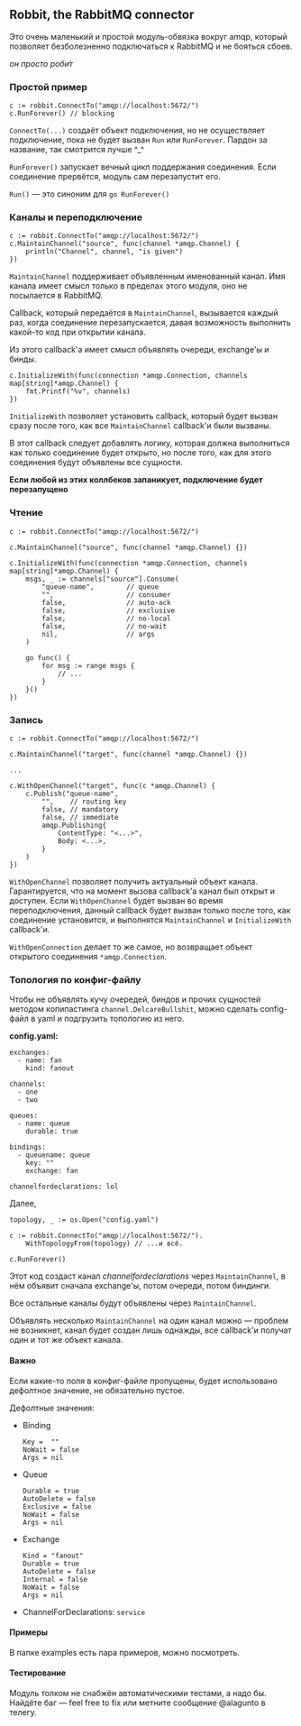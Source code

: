## Robbit, the RabbitMQ connector

Это очень маленький и простой модуль-обвязка вокруг amqp, который позволяет безболезненно подключаться к RabbitMQ и не бояться сбоев.

_он просто роби́т_
### Простой пример
```
c := robbit.ConnectTo("amqp://localhost:5672/")
c.RunForever() // blocking
```

`ConnectTo(...)` создаёт объект подключения, но не осуществляет подключение, пока не будет вызван `Run` или `RunForever`. Пардон за название, так смотрится лучше ^_^
   
`RunForever()` запускает вечный цикл поддержания соединения. Если соединение прервётся, модуль сам перезапустит его.

`Run()` — это синоним для `go RunForever()`

### Каналы и переподключение
```
c := robbit.ConnectTo("amqp://localhost:5672/")
c.MaintainChannel("source", func(channel *amqp.Channel) {
    println("Channel", channel, "is given")
})
```

`MaintainChannel` поддерживает объявленным именованный канал. Имя канала имеет смысл только в пределах этого модуля, оно не посылается в RabbitMQ.

Callback, который передаётся в `MaintainChannel`, вызывается каждый раз, когда соединение перезапускается, давая возможность выполнить какой-то код при открытии канала.

Из этого callback'а имеет смысл объявлять очереди, exchange'ы и бинды.

```
c.InitializeWith(func(connection *amqp.Connection, channels map[string]*amqp.Channel) {
    fmt.Printf("%v", channels)
})
```

`InitializeWith` позволяет установить callback, который будет вызван сразу после того, как все `MaintainChannel` callback'и были вызваны.

В этот callback следует добавлять логику, которая должна выполниться как только соединение будет открыто, но после того, как для этого соединения будут объявлены все сущности.

__Если любой из этих коллбеков запаникует, подключение будет перезапущено__ 

### Чтение 

```
c := robbit.ConnectTo("amqp://localhost:5672/")

c.MaintainChannel("source", func(channel *amqp.Channel) {}) 

c.InitializeWith(func(connection *amqp.Connection, channels map[string]*amqp.Channel) {
    msgs, _ := channels["source"].Consume(
        "queue-name",        // queue
        "",                  // consumer
        false,               // auto-ack
        false,               // exclusive
        false,               // no-local
        false,               // no-wait
        nil,                 // args
    )
    
    go func() {
        for msg := range msgs {
            // ...
        }
    }()
})
```

### Запись

```
c := robbit.ConnectTo("amqp://localhost:5672/")

c.MaintainChannel("target", func(channel *amqp.Channel) {}) 

...

c.WithOpenChannel("target", func(c *amqp.Channel) {
    c.Publish("queue-name",
        "",    // routing key
        false, // mandatory
        false, // immediate
        amqp.Publishing{
            ContentType: "<...>", 
            Body: <...>,
        }
    )
})
```

`WithOpenChannel` позволяет получить актуальный объект канала. Гарантируется, что на момент вызова callback'а канал был открыт и доступен.
Если `WithOpenChannel` будет вызван во время переподключения, данный callback будет вызван только после того, как соединение установится, и выполнятся `MaintainChannel` и `InitializeWith` callback'и.

`WithOpenConnection` делает то же самое, но возвращает объект открытого соединения `*amqp.Connection`.

### Топология по конфиг-файлу

Чтобы не объявлять кучу очередей, биндов и прочих сущностей методом копипастинга `channel.DelcareBullshit`, можно сделать config-файл в yaml и подгрузить топологию из него.

__config.yaml:__
```
exchanges:
  - name: fan
    kind: fanout

channels:
  - one
  - two

queues:
  - name: queue
    durable: true

bindings:
  - queuename: queue
    key: ""
    exchange: fan

channelfordeclarations: lol
```

Далее,

```
topology, _ := os.Open("config.yaml")

c := robbit.ConnectTo("amqp://localhost:5672/").
    WithTopologyFrom(topology) // ...и всё.
    		
c.RunForever()    		
```

Этот код создаст канал _channelfordeclarations_ через `MaintainChannel`, в нём объявит сначала exchange'ы, потом очереди, потом биндинги.

Все остальные каналы будут объявлены через `MaintainChannel`.

Объявлять несколько `MaintainChannel` на один канал можно — проблем не возникнет, канал будет создан лишь однажды, все callback'и получат один и тот же объект канала.

#### Важно

Если какие-то поля в конфиг-файле пропущены, будет использовано дефолтное значение, не обязательно пустое.

Дефолтные значения:

- Binding
    ```
    Key =  ""
    NoWait = false
    Args = nil
    ```
- Queue
    ```
    Durable = true
    AutoDelete = false
    Exclusive = false
    NoWait = false
    Args = nil
    ```
- Exchange
    ```
    Kind = "fanout"
    Durable = true
    AutoDelete = false
    Internal = false
    NoWait = false
    Args = nil
    ```
-  ChannelForDeclarations: `service`

#### Примеры

В папке examples есть пара примеров, можно посмотреть.

#### Тестирование

Модуль толком не  снабжён автоматическими тестами, а надо бы. Найдёте баг — feel free to fix или метните сообщение @alagunto в телегу.